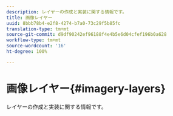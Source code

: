 ```yaml
---
description: レイヤーの作成と実装に関する情報です。
title: 画像レイヤー
uuid: 8bbb78b4-e2f8-4274-b7a0-73c29f5b85fc
translation-type: tm+mt
source-git-commit: d9df90242ef96188f4e4b5e6d04cfef196b0a628
workflow-type: tm+mt
source-wordcount: '16'
ht-degree: 100%

---
```



# 画像レイヤー{#imagery-layers}

レイヤーの作成と実装に関する情報です。

